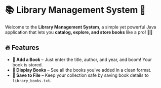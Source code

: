 # 📚 Library Management System 🚀

Welcome to the **Library Management System**, a simple yet powerful Java application that lets you **catalog, explore, and store books** like a pro! 📖✨

## 🔥 Features
- **📖 Add a Book** – Just enter the title, author, and year, and boom! Your book is stored.
- **🧐 Display Books** – See all the books you've added in a clean format.
- **💾 Save to File** – Keep your collection safe by saving book details to `library_books.txt`.
